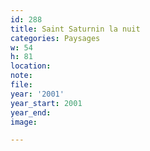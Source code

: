 ```yaml
---
id: 288
title: Saint Saturnin la nuit
categories: Paysages
w: 54
h: 81
location:
note:
file:
year: '2001'
year_start: 2001
year_end:
image:

---
```

